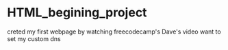 # HTML_begining_project
creted my first webpage by watching freecodecamp's Dave's video
want to set my custom dns 

